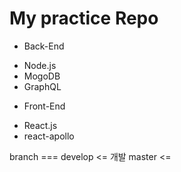 # My practice Repo

- Back-End

* Node.js
* MogoDB
* GraphQL

- Front-End

* React.js
* react-apollo


branch === develop <= 개발 master <= 
